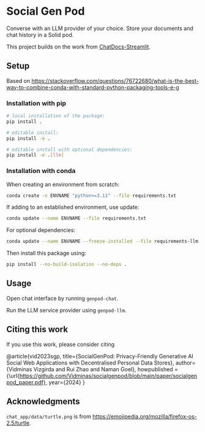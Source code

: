 # Social Gen Pod
Converse with an LLM provider of your choice. Store your documents and chat history in a Solid pod.

This project builds on the work from [ChatDocs-Streamlit](https://github.com/Vidminas/chatdocs-streamlit).

## Setup

Based on <https://stackoverflow.com/questions/76722680/what-is-the-best-way-to-combine-conda-with-standard-python-packaging-tools-e-g>

### Installation with pip

```bash
# local installation of the package:
pip install .

# editable install:
pip install -e .

# editable install with optional dependencies:
pip install -e .[llm]
```

### Installation with conda

When creating an environment from scratch:
```bash
conda create -n ENVNAME "python>=3.11" --file requirements.txt
```

If adding to an established environment, use update:
```bash
conda update --name ENVNAME --file requirements.txt
```

For optional dependencies:
```bash
conda update --name ENVNAME --freeze-installed --file requirements-llm.txt
```

Then install this package using:
```bash
pip install --no-build-isolation --no-deps .
```

## Usage

Open chat interface by running `genpod-chat`. 

Run the LLM service provider using `genpod-llm`.

## Citing this work

If you use this work, please consider citing

@article{vid2023sgp,
      title={SocialGenPod: Privacy-Friendly Generative AI Social Web Applications with Decentralised Personal Data Stores}, 
      author={Vidminas Vizgirda and Rui Zhao and Naman Goel},
      howpublished = {\url{https://github.com/Vidminas/socialgenpod/blob/main/paper/socialgenpod_paper.pdf},
      year={2024}
}


## Acknowledgments

`chat_app/data/turtle.png` is from <https://emojipedia.org/mozilla/firefox-os-2.5/turtle>.